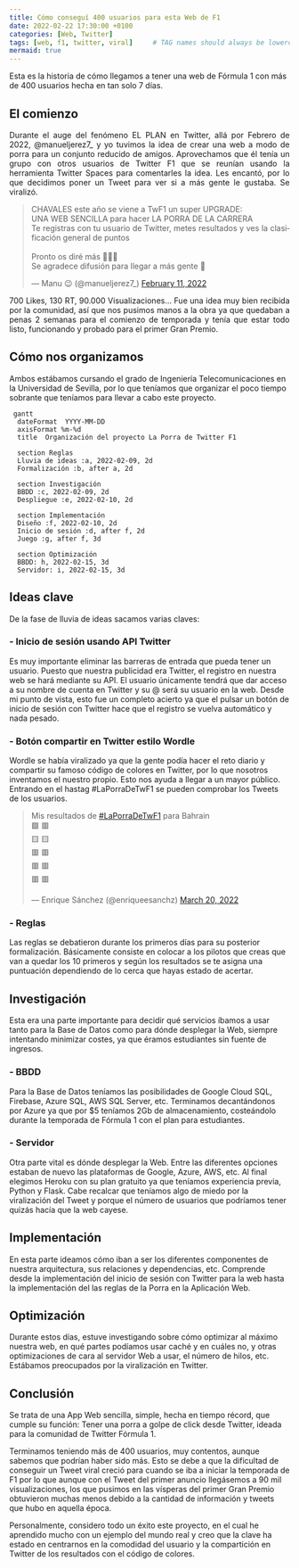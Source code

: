 ```yaml
---
title: Cómo conseguí 400 usuarios para esta Web de F1
date: 2022-02-22 17:30:00 +0100
categories: [Web, Twitter]
tags: [web, f1, twitter, viral]     # TAG names should always be lowercase
mermaid: true
---
```


Esta es la historia de cómo llegamos a tener una web de Fórmula 1 con más de 400 usuarios hecha en tan solo 7 días.

## El comienzo
<div style="text-align: justify; text-justify: inter-word">
Durante el auge del fenómeno EL PLAN en Twitter, allá por Febrero de 2022, @manueljerez7_ y yo tuvimos la idea de crear una web a modo de porra para un conjunto reducido de amigos.
Aprovechamos que él tenía un grupo con otros usuarios de Twitter F1 que se reunían usando la herramienta Twitter Spaces para comentarles la idea. Les encantó, por lo que decidimos poner un Tweet para ver si a más gente le gustaba. Se viralizó.

<blockquote class="twitter-tweet"><p lang="es" dir="ltr">CHAVALES este año se viene a TwF1 un super UPGRADE:<br>UNA WEB SENCILLA para hacer LA PORRA DE LA CARRERA<br>Te registras con tu usuario de Twitter, metes resultados y ves la clasificación general de puntos<br><br>Pronto os diré más 👀👀👀<br>Se agradece difusión para llegar a más gente 🙏</p>&mdash; Manu 😉 (@manueljerez7_) <a href="https://twitter.com/manueljerez7_/status/1492115818951417859?ref_src=twsrc%5Etfw">February 11, 2022</a></blockquote> <script async src="https://platform.twitter.com/widgets.js" charset="utf-8"></script> 

700 Likes, 130 RT, 90.000 Visualizaciones... Fue una idea muy bien recibida por la comunidad, así que nos pusimos manos a la obra ya que quedaban a penas 2 semanas para el comienzo de temporada y tenía que estar todo listo, funcionando y probado para el primer Gran Premio.

</div>

## Cómo nos organizamos
Ambos estábamos cursando el grado de Ingeniería Telecomunicaciones en la Universidad de Sevilla, por lo que teníamos que organizar el poco tiempo sobrante que teníamos para llevar a cabo este proyecto.

```mermaid
 gantt
  dateFormat  YYYY-MM-DD
  axisFormat %m-%d
  title  Organización del proyecto La Porra de Twitter F1
  
  section Reglas
  Lluvia de ideas :a, 2022-02-09, 2d
  Formalización :b, after a, 2d
  
  section Investigación
  BBDD :c, 2022-02-09, 2d
  Despliegue :e, 2022-02-10, 2d
  
  section Implementación
  Diseño :f, 2022-02-10, 2d
  Inicio de sesión :d, after f, 2d
  Juego :g, after f, 3d
  
  section Optimización
  BBDD: h, 2022-02-15, 3d
  Servidor: i, 2022-02-15, 3d
```

## Ideas clave
De la fase de lluvia de ideas sacamos varias claves:

### - Inicio de sesión usando API Twitter
Es muy importante eliminar las barreras de entrada que pueda tener un usuario. Puesto que nuestra publicidad era Twitter, el registro en nuestra web se hará mediante su API. El usuario únicamente tendrá que dar acceso a su nombre de cuenta en Twitter y su @ será su usuario en la web.
Desde mi punto de vista, esto fue un completo acierto ya que el pulsar un botón de inicio de sesión con Twitter hace que el registro se vuelva automático y nada pesado.

### - Botón compartir en Twitter estilo Wordle
Wordle se había viralizado ya que la gente podía hacer el reto diario y compartir su famoso código de colores en Twitter, por lo que nosotros inventamos el nuestro propio.
Esto nos ayuda a llegar a un mayor público. Entrando en el hastag #LaPorraDeTwF1 se pueden comprobar los Tweets de los usuarios.

<blockquote class="twitter-tweet"><p lang="es" dir="ltr">Mis resultados de <a href="https://twitter.com/hashtag/LaPorraDeTwF1?src=hash&amp;ref_src=twsrc%5Etfw">#LaPorraDeTwF1</a> para Bahrain<br>🟩 🟥<br>🟨 🟨<br>🟥 🟥<br>🟥 🟥<br>🟥 🟥</p>&mdash; Enrique Sánchez (@enriqueesanchz) <a href="https://twitter.com/enriqueesanchz/status/1505610789796917250?ref_src=twsrc%5Etfw">March 20, 2022</a></blockquote> <script async src="https://platform.twitter.com/widgets.js" charset="utf-8"></script> 

### - Reglas
Las reglas se debatieron durante los primeros días para su posterior formalización. Básicamente consiste en colocar a los pilotos que creas que van a quedar los 10 primeros y según los resultados se te asigna una puntuación dependiendo de lo cerca que hayas estado de acertar.

## Investigación
Esta era una parte importante para decidir qué servicios íbamos a usar tanto para la Base de Datos como para dónde desplegar la Web, siempre intentando minimizar costes, ya que éramos estudiantes sin fuente de ingresos.

### - BBDD
Para la Base de Datos teníamos las posibilidades de Google Cloud SQL, Firebase, Azure SQL, AWS SQL Server, etc. Terminamos decantándonos por Azure ya que por $5 teníamos 2Gb de almacenamiento, costeándolo durante la temporada de Fórmula 1 con el plan para estudiantes.

### - Servidor
Otra parte vital es dónde desplegar la Web. Entre las diferentes opciones estaban de nuevo las plataformas de Google, Azure, AWS, etc. Al final elegimos Heroku con su plan gratuito ya que teníamos experiencia previa, Python y Flask. Cabe recalcar que teníamos algo de miedo por la viralización del Tweet y porque el número de usuarios que podríamos tener quizás hacía que la web cayese.

## Implementación
En esta parte ideamos cómo iban a ser los diferentes componentes de nuestra arquitectura, sus relaciones y dependencias, etc.
Comprende desde la implementación del inicio de sesión con Twitter para la web hasta la implementación del las reglas de la Porra en la Aplicación Web.

## Optimización
Durante estos días, estuve investigando sobre cómo optimizar al máximo nuestra web, en qué partes podíamos usar caché y en cuáles no, y otras optimizaciones de cara al servidor Web a usar, el número de hilos, etc. Estábamos preocupados por la viralización en Twitter.

## Conclusión
Se trata de una App Web sencilla, simple, hecha en tiempo récord, que cumple su función: Tener una porra a golpe de click desde Twitter, ideada para la comunidad de Twitter Fórmula 1.

Terminamos teniendo más de 400 usuarios, muy contentos, aunque sabemos que podrían haber sido más. Esto se debe a que la dificultad de conseguir un Tweet viral creció para cuando se iba a iniciar la temporada de F1 por lo que aunque con el Tweet del primer anuncio llegásemos a 90 mil visualizaciones, los que pusimos en las vísperas del primer Gran Premio obtuvieron muchas menos debido a la cantidad de información y tweets que hubo en aquella época.

Personalmente, considero todo un éxito este proyecto, en el cual he aprendido mucho con un ejemplo del mundo real y creo que la clave ha estado en centrarnos en la comodidad del usuario y la compartición en Twitter de los resultados con el código de colores.


